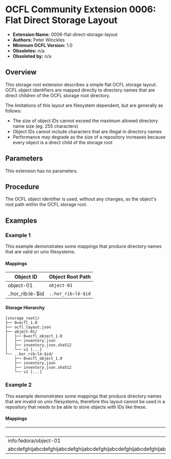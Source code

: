 # OCFL Community Extension 0006: Flat Direct Storage Layout

  * **Extension Name:** 0006-flat-direct-storage-layout
  * **Authors:** Peter Winckles
  * **Minimum OCFL Version:** 1.0
  * **Obsoletes:** n/a
  * **Obsoleted by:** n/a

## Overview

This storage root extension describes a simple flat OCFL storage layout. OCFL object identifiers are mapped directly to directory names that are direct children of the OCFL storage root directory.

The limitations of this layout are filesystem dependent, but are generally as follows:

* The size of object IDs cannot exceed the maximum allowed directory name size (eg. 255 characters)
* Object IDs cannot include characters that are illegal in directory names
* Performance may degrade as the size of a repository increases because every object is a direct child of the storage root

## Parameters

This extension has no parameters.

## Procedure

The OCFL object identifier is used, without any changes, as the object's root path within the OCFL storage root.

## Examples

### Example 1

This example demonstrates some mappings that produce directory names that are valid on unix filesystems.

#### Mappings

| Object ID | Object Root Path |
| --- | --- |
| object-01 | `object-01` |
| ..hor\_rib:lé-$id | `..hor_rib:lé-$id` |

#### Storage Hierarchy

```
[storage_root]/
├── 0=ocfl_1.0
├── ocfl_layout.json
├── object-01/
│   ├── 0=ocfl_object_1.0
│   ├── inventory.json
│   ├── inventory.json.sha512
│   └── v1 [...]
└── ..hor_rib:lé-$id/
    ├── 0=ocfl_object_1.0
    ├── inventory.json
    ├── inventory.json.sha512
    └── v1 [...]
```

### Example 2

This example demonstrates some mappings that produce directory names that are invalid on unix filesystems; therefore this layout cannot be used in a repository that needs to be able to store objects with IDs like these.

#### Mappings

| Object ID | Object Root Path |
| --- | --- |
| info:fedora/object-01 | `info:fedora/object-01` |
| abcdefghijabcdefghijabcdefghijabcdefghijabcdefghijabcdefghijabcdefghijabcdefghijabcdefghijabcdefghijabcdefghijabcdefghijabcdefghijabcdefghijabcdefghijabcdefghijabcdefghijabcdefghijabcdefghijabcdefghijabcdefghijabcdefghijabcdefghijabcdefghijabcdefghijabcdefghij | `abcdefghijabcdefghijabcdefghijabcdefghijabcdefghijabcdefghijabcdefghijabcdefghijabcdefghijabcdefghijabcdefghijabcdefghijabcdefghijabcdefghijabcdefghijabcdefghijabcdefghijabcdefghijabcdefghijabcdefghijabcdefghijabcdefghijabcdefghijabcdefghijabcdefghijabcdefghij` |

